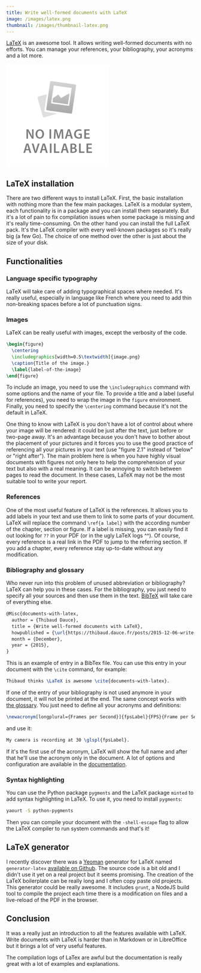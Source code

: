```yaml
---
title: Write well-formed documents with LaTeX
image: /images/latex.png
thumbnail: /images/thumbnail-latex.png
---
```


[LaTeX](http://www.latex-project.org/) is an awesome tool. It allows writing well-formed documents with no efforts. You can manage your references, your bibliography, your acronyms and a lot more.

<!--more-->

![It's really hard to illustrate LaTeX, try to find out why by searching "latex" in Google image :-)](/images/no-image-available.png)

## LaTeX installation

There are two different ways to install LaTeX. First, the basic installation with nothing more than the few main packages. LaTeX is a modular system, each functionality is in a package and you can install them separately. But it's a lot of pain to fix compilation issues when some package is missing and it's really time-consuming. On the other hand you can install the full LaTeX pack. It's the LaTeX compiler with every well-known packages so it's really big (a few Go). The choice of one method over the other is just about the size of your disk.

## Functionalities

### Language specific typography

LaTeX will take care of adding typographical spaces where needed. It's really useful, especially in language like French where you need to add thin non-breaking spaces before a lot of punctuation signs.

### Images

LaTeX can be really useful with images, except the verbosity of the code.
```latex
\begin{figure}
  \centering
  \includegraphics[width=0.5\textwidth]{image.png}
  \caption{Title of the image.}
  \label{label-of-the-image}
\end{figure}
```

To include an image, you need to use the `\includegraphics` command with some options and the name of your file. To provide a title and a label (useful for references), you need to wrap the image in the `figure` environment. Finally, you need to specify the `\centering` command because it's not the default in LaTeX.

One thing to know with LaTeX is you don't have a lot of control about where your image will be rendered: it could be just after the text, just before or two-page away. It's an advantage because you don't have to bother about the placement of your pictures and it forces you to use the good practice of referencing all your pictures in your text (use "figure 2.1" instead of "below" or "right after"). The main problem here is when you have highly visual documents with figures not only here to help the comprehension of your text but also with a real meaning. It can be annoying to switch between pages to read the document. In these cases, LaTeX may not be the most suitable tool to write your report.

### References

One of the most useful feature of LaTeX is the references. It allows you to add labels in your text and use them to link to some parts of your document. LaTeX will replace the command `\ref{a label}` with the according number of the chapter, section or figure. If a label is missing, you can easily find it out looking for `??` in your PDF (or in the ugly LaTeX logs ^^). Of course, every reference is a real link in the PDF to jump to the referring section. If you add a chapter, every reference stay up-to-date without any modification.

### Bibliography and glossary

Who never run into this problem of unused abbreviation or bibliography? LaTeX can help you in these cases. For the bibliography, you just need to specify all your sources and then use them in the text. [BibTeX](https://en.wikibooks.org/wiki/LaTeX/Bibliography_Management) will take care of everything else.
```latex
@Misc{documents-with-latex,
  author = {Thibaud Dauce},
  title = {Write well-formed documents with LaTeX},
  howpublished = {\url{https://thibaud.dauce.fr/posts/2015-12-06-write-well-formed-documents-with-latex.html}},
  month = {December},
  year = {2015},
}
```

This is an example of entry in a BibTex file. You can use this entry in your document with the `\cite` command, for example:
```latex
Thibaud thinks \LaTeX is awesome \cite{documents-with-latex}.
```

If one of the entry of your bibliography is not used anymore in your document, it will not be printed at the end. The same concept works with [the glossary](https://en.wikibooks.org/wiki/LaTeX/Glossary). You just need to define all your acronyms and definitions:
```latex
\newacronym[longplural={Frames per Second}]{fpsLabel}{FPS}{Frame per Second}
```

and use it:
```latex
My camera is recording at 30 \glspl{fpsLabel}.
```

If it's the first use of the acronym, LaTeX will show the full name and after that he'll use the acronym only in the document. A lot of options and configuration are available in the [documentation](https://en.wikibooks.org/wiki/LaTeX/Glossary).

### Syntax highlighting

You can use the Python package `pygments` and the LaTeX package `minted` to add syntax highlighting in LaTeX. To use it, you need to install `pygments`:
```bash
yaourt -S python-pygments
```

Then you can compile your document with the `-shell-escape` flag to allow the LaTeX compiler to run system commands and that's it!

## LaTeX generator

I recently discover there was a [Yeoman](http://yeoman.io/) generator for LaTeX named `generator-latex` [available on Github](https://github.com/LeoColomb/generator-latex). The source code is a bit old and I didn't use it yet on a real project but it seems promising. The creation of the LaTeX boilerplate can be really long and I often copy paste old projects. This generator could be really awesome. It includes `grunt`, a NodeJS build tool to compile the project each time there is a modification on files and a live-reload of the PDF in the browser.

## Conclusion

It was a really just an introduction to all the features available with LaTeX. Write documents with LaTeX is harder than in Markdown or in LibreOffice but it brings a lot of very useful features.

The compilation logs of LaTex are awful but the documentation is really great with a lot of examples and explanations.
